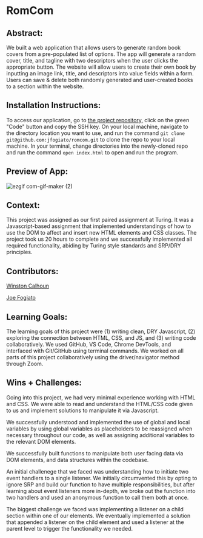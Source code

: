 # RomCom  

## Abstract:
[//]: <>
We built a web application that allows users to generate random book covers from a pre-populated list of options. The app will generate a random cover, title, and tagline with two descriptors when the user clicks the appropriate button. The website will allow users to create their own book by inputting an image link, title, and descriptors into value fields within a form. Users can save & delete both randomly generated and user-created books to a section within the website. 
## Installation Instructions:
[//]: <> 
To access our application, go to [the project repository,](https://github.com/jfogiato/romcom) click on the green "Code" button and copy the SSH key. On your local machine, navigate to the directory location you want to use, and run the command `git clone git@github.com:jfogiato/romcom.git` to clone the repo to your local machine. In your terminal, change directories into the newly-cloned repo and run the command `open index.html` to open and run the program.
## Preview of App:
[//]: <> 
![ezgif com-gif-maker (2)](https://user-images.githubusercontent.com/57634618/206923458-0177fe05-aabb-4b4f-b768-74909a62c92d.gif)

## Context:
[//]: <> 
This project was assigned as our first paired assignment at Turing. It was a Javascript-based assignment that implemented understandings of how to use the DOM to affect and insert new HTML elements and CSS classes. The project took us 20 hours to complete and we successfully implemented all required functionality, abiding by Turing style standards and SRP/DRY principles.
## Contributors:
[//]: <> 
[Winston Calhoun](https://github.com/WinstonCalhoun)

[Joe Fogiato](https://github.com/jfogiato)
## Learning Goals:
[//]: <> 
The learning goals of this project were (1) writing clean, DRY Javascript, (2) exploring the connection between HTML, CSS, and JS, and (3) writing code collaboratively. We used GitHub, VS Code, Chrome DevTools, and interfaced with Git/GitHub using terminal commands. We worked on all parts of this project collaboratively using the driver/navigator method through Zoom. 
## Wins + Challenges:
[//]: <>
Going into this project, we had very minimal experience working with HTML and CSS. We were able to read and understand the HTML/CSS code given to us and implement solutions to manipulate it via Javascript. 

We successfully understood and implemented the use of global and local variables by using global variables as placeholders to be reassigned when necessary throughout our code, as well as assigning additional variables to the relevant DOM elements. 

We successfully built functions to manipulate both user facing data via DOM elements, and data structures within the codebase. 

An initial challenege that we faced was understanding how to initiate two event handlers to a single listener. We initially circumvented this by opting to ignore SRP and build our function to have multiple responsibilities, but after learning about event listeners more in-depth, we broke out the function into two handlers and used an anonymous function to call them both at once.

The biggest challenge we faced was implementing a listener on a child section within one of our elements. We eventually implemented a solution that appended a listener on the child element and used a listener at the parent level to trigger the functionality we needed. 
